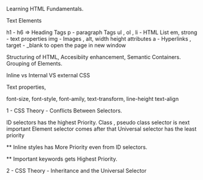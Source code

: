 Learning HTML Fundamentals.

Text Elements

h1 - h6 => Heading Tags
p - paragraph Tags
ul , ol , li - HTML List
em, strong - text properties
img - Images , alt, width height attributes
a - Hyperlinks , target - \_blank to open the page in new window

Structuring of HTML,
Accesibiity enhancement,
Semantic Containers.
Grouping of Elements.

<!-- Css Introduction -->

Inline vs Internal VS external CSS

Text properties,

font-size,
font-style,
font-amily,
text-transform,
line-height
text-align

1 - CSS Theory - Conflicts Between Selectors.

ID selectors has the highest Priority.
Class , pseudo class selector is next important
Element selector comes after that
Universal selector has the least priority

\*\* Inline styles has More Priority even from ID selectors.

\*\* Important keywords gets Highest Priority.

2 - CSS Theory - Inheritance and the Universal Selector
